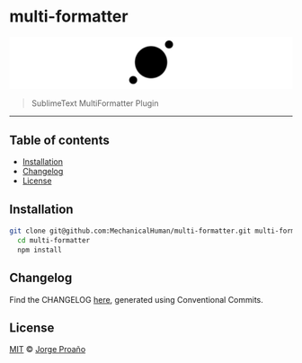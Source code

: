 # multi-formatter

![hero](hero.png)

> SublimeText MultiFormatter Plugin

---

## Table of contents

-   [Installation](#installation)
-   [Changelog](#changelog)
-   [License](#license)

## Installation

```sh
git clone git@github.com:MechanicalHuman/multi-formatter.git multi-formatter
  cd multi-formatter
  npm install
```

## Changelog

Find the CHANGELOG [here](CHANGELOG.md), generated using Conventional Commits.

## License

[MIT](LICENSE) © [Jorge Proaño](https://www.hidden-node-problem.com)
